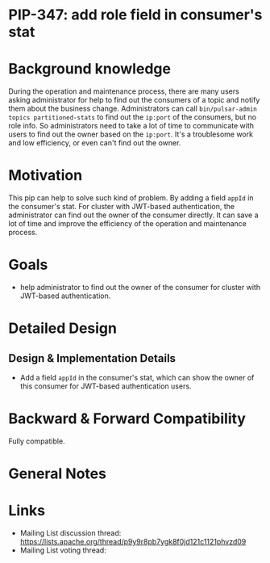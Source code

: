 
# PIP-347: add role field in consumer's stat

# Background knowledge

During the operation and maintenance process, there are many users asking administrator for help to find out the consumers of a topic and notify them about the business change.
Administrators can call `bin/pulsar-admin topics partitioned-stats` to find out the `ip:port` of the consumers, but no role info. So administrators need to take a lot of time to
communicate with users to find out the owner based on the `ip:port`. It's a troublesome work and low efficiency, or even can't find out the owner.

# Motivation

This pip can help to solve such kind of problem. By adding a field `appId` in the consumer's stat.
For cluster with JWT-based authentication, the administrator can find out the owner of the consumer directly. 
It can save a lot of time and improve the efficiency of the operation and maintenance process.

# Goals

- help administrator to find out the owner of the consumer for cluster with JWT-based authentication.

# Detailed Design

## Design & Implementation Details
- Add a field `appId` in the consumer's stat, which can show the owner of this consumer for JWT-based authentication users.

# Backward & Forward Compatibility

Fully compatible.

# General Notes

# Links

<!--
Updated afterwards
-->
* Mailing List discussion thread: https://lists.apache.org/thread/p9y9r8pb7ygk8f0jd121c1121phvzd09
* Mailing List voting thread:
